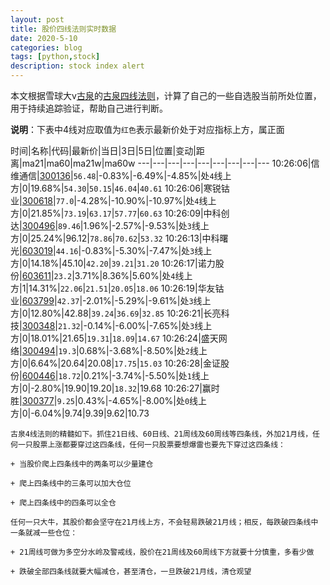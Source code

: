 ```yaml
---
layout: post
title: 股价四线法则实时数据
date: 2020-5-10
categories: blog
tags: [python,stock]
description: stock index alert
---
```



本文根据雪球大v[古泉](https://xueqiu.com/u/7148646888)的[古泉四线法则](https://xueqiu.com/7148646888/130498192)，计算了自己的一些自选股当前所处位置，用于持续追踪验证，帮助自己进行判断。

**说明**：下表中4线对应取值为`红色`表示最新价处于对应指标上方，属正面

时间|名称|代码|最新价|当日|3日|5日|位置|变动|距离|ma21|ma60|ma21w|ma60w
---|---|---|---|---|---|---|---|---
10:26:06|信维通信|[300136](https://xueqiu.com/S/SZ300136)|`56.48`|-0.83%|-6.49%|-4.85%|处`4`线上方|0|19.68%|`54.30`|`50.15`|`46.04`|`40.61`
10:26:06|寒锐钴业|[300618](https://xueqiu.com/S/SZ300618)|`77.0`|-4.28%|-10.90%|-10.97%|处`4`线上方|0|21.85%|`73.19`|`63.17`|`57.77`|`60.63`
10:26:09|中科创达|[300496](https://xueqiu.com/S/SZ300496)|`89.46`|1.96%|-2.57%|-9.53%|处`3`线上方|0|25.24%|96.12|`78.86`|`70.62`|`53.32`
10:26:13|中科曙光|[603019](https://xueqiu.com/S/SH603019)|`44.16`|-0.83%|-5.30%|-7.47%|处`3`线上方|0|14.18%|45.10|`42.20`|`39.21`|`31.20`
10:26:17|诺力股份|[603611](https://xueqiu.com/S/SH603611)|`23.2`|3.71%|8.36%|5.60%|处`4`线上方|1|14.31%|`22.06`|`21.51`|`20.05`|`18.06`
10:26:19|华友钴业|[603799](https://xueqiu.com/S/SH603799)|`42.37`|-2.01%|-5.29%|-9.61%|处`3`线上方|0|12.80%|42.88|`39.24`|`36.69`|`32.85`
10:26:21|长亮科技|[300348](https://xueqiu.com/S/SZ300348)|`21.32`|-0.14%|-6.00%|-7.65%|处`3`线上方|0|18.01%|21.65|`19.31`|`18.09`|`14.67`
10:26:24|盛天网络|[300494](https://xueqiu.com/S/SZ300494)|`19.3`|0.68%|-3.68%|-8.50%|处`2`线上方|0|6.64%|20.64|20.08|`17.75`|`15.03`
10:26:28|金证股份|[600446](https://xueqiu.com/S/SH600446)|`18.72`|0.21%|-3.74%|-5.50%|处`1`线上方|0|-2.80%|19.90|19.20|`18.32`|19.68
10:26:27|赢时胜|[300377](https://xueqiu.com/S/SZ300377)|`9.25`|0.43%|-4.65%|-8.00%|处`0`线上方|0|-6.04%|9.74|9.39|9.62|10.73

```
古泉4线法则的精髓如下。抓住21日线、60日线、21周线及60周线等四条线，外加21月线，任何一只股票上涨都要穿过这四条线，任何一只股票要想爆雷也要先下穿过这四条线：

+ 当股价爬上四条线中的两条可以少量建仓

+ 爬上四条线中的三条可以加大仓位

+ 爬上四条线中的四条可以全仓

任何一只大牛，其股价都会坚守在21月线上方，不会轻易跌破21月线；相反，每跌破四条线中一条就减一些仓位：

+ 21周线可做为多空分水岭及警戒线，股价在21周线及60周线下方就要十分慎重，多看少做

+ 跌破全部四条线就要大幅减仓，甚至清仓，一旦跌破21月线，清仓观望
```